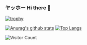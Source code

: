 ### ヤッホー Hi there 👋  
[![trophy](https://github-profile-trophy.vercel.app/?username=waigoma&theme=darkhub&show_icons=true)](https://github.com/ryo-ma/github-profile-trophy)  
  
[![Anurag's github stats](https://github-readme-stats.vercel.app/api?username=waigoma&count_private=true&theme=react)](https://github.com/anuraghazra/github-readme-stats)
[![Top Langs](https://github-readme-stats.vercel.app/api/top-langs/?username=waigoma&count_private=true&layout=compact&theme=react&langs_count=8&hide=makefile,batchfile)](https://github.com/anuraghazra/github-readme-stats)  

![Visitor Count](https://profile-counter.glitch.me/{waigoma}/count.svg)

<!--
**waigoma/waigoma** is a ✨ _special_ ✨ repository because its `README.md` (this file) appears on your GitHub profile.

Here are some ideas to get you started:

- 🔭 I’m currently working on ...
- 🌱 I’m currently learning ...
- 👯 I’m looking to collaborate on ...
- 🤔 I’m looking for help with ...
- 💬 Ask me about ...
- 📫 How to reach me: ...
- 😄 Pronouns: ...
- ⚡ Fun fact: ...
-->
